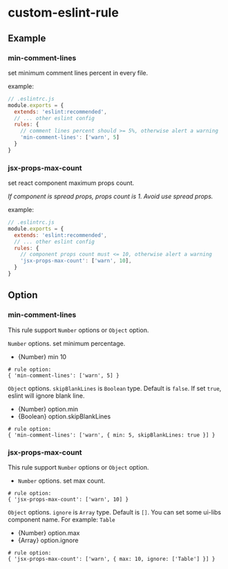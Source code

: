# custom-eslint-rule

## Example
### min-comment-lines
set minimum comment lines percent in every file.

example:
```js
// .eslintrc.js
module.exports = {
  extends: 'eslint:recommended',
  // ... other eslint config
  rules: {
    // comment lines percent should >= 5%, otherwise alert a warning
    'min-comment-lines': ['warn', 5]
  }
}
```

### jsx-props-max-count
set react component maximum props count.

*If component is spread props, props count is 1. Avoid use spread props.*

example:
```js
// .eslintrc.js
module.exports = {
  extends: 'eslint:recommended',
  // ... other eslint config
  rules: {
    // component props count must <= 10, otherwise alert a warning
    'jsx-props-max-count': ['warn', 10],
  }
}
```

## Option
### min-comment-lines
This rule support `Number` options or `Object` option.

`Number` options. set minimum percentage.
* {Number} min 10

```plain
# rule option:
{ 'min-comment-lines': ['warn', 5] }
```

`Object` options. `skipBlankLines` is `Boolean` type. Default is `false`. If set `true`, eslint will ignore blank line.

* {Number} option.min
* {Boolean} option.skipBlankLines

```plain
# rule option:
{ 'min-comment-lines': ['warn', { min: 5, skipBlankLines: true }] }
```

### jsx-props-max-count
This rule support `Number` options or `Object` option.

* `Number` options. set max count.

```plain
# rule option:
{ 'jsx-props-max-count': ['warn', 10] }
```

`Object` options. `ignore` is `Array` type. Default is `[]`. You can set some ui-libs component name. For example: `Table`

* {Number} option.max
* {Array<String>} option.ignore

```plain
# rule option:
{ 'jsx-props-max-count': ['warn', { max: 10, ignore: ['Table'] }] }
```
